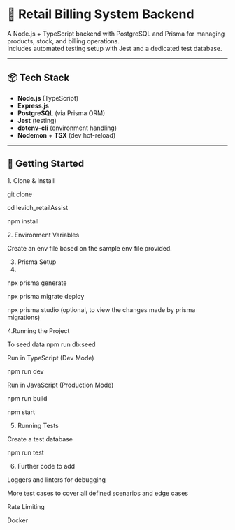 # 🛒 Retail Billing System Backend

A Node.js + TypeScript backend with PostgreSQL and Prisma for managing products, stock, and billing operations.  
Includes automated testing setup with Jest and a dedicated test database.

---

## 📦 Tech Stack
- **Node.js** (TypeScript)
- **Express.js**
- **PostgreSQL** (via Prisma ORM)
- **Jest** (testing)
- **dotenv-cli** (environment handling)
- **Nodemon** + **TSX** (dev hot-reload)

---

## 🚀 Getting Started

1️. Clone & Install

git clone <repo-url>

cd levich_retailAssist

npm install

2️. Environment Variables

Create an env file based on the sample env file provided.

3. Prisma Setup
4. 
npx prisma generate

npx prisma migrate deploy

npx prisma studio (optional, to view the changes made by prisma migrations)
   

4.Running the Project

To seed data
npm run db:seed

Run in TypeScript (Dev Mode)

npm run dev 

Run in JavaScript (Production Mode)

npm run build

npm start


5. Running Tests

Create a test database

npm run test


6. Further code to add

Loggers and linters for debugging

More test cases to cover all defined scenarios and edge cases

Rate Limiting

Docker
